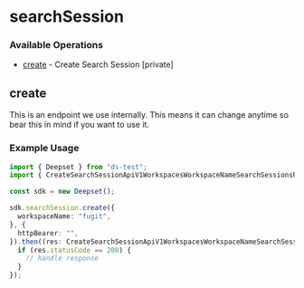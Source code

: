 # searchSession

### Available Operations

* [create](#create) - Create Search Session [private]

## create

This is an endpoint we use internally. This means it can change anytime so bear this in mind if you want to use it.

### Example Usage

```typescript
import { Deepset } from "ds-test";
import { CreateSearchSessionApiV1WorkspacesWorkspaceNameSearchSessionsPostResponse } from "ds-test/dist/sdk/models/operations";

const sdk = new Deepset();

sdk.searchSession.create({
  workspaceName: "fugit",
}, {
  httpBearer: "",
}).then((res: CreateSearchSessionApiV1WorkspacesWorkspaceNameSearchSessionsPostResponse) => {
  if (res.statusCode == 200) {
    // handle response
  }
});
```
